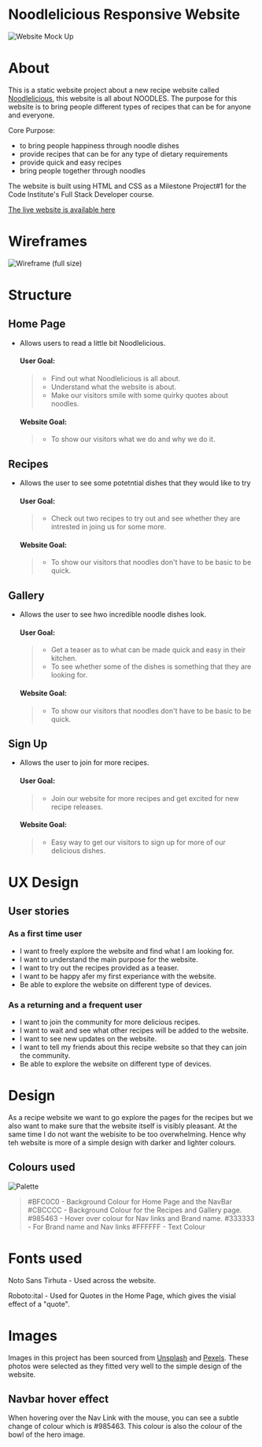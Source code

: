 # Noodlelicious Responsive Website
![Website Mock Up](assets/images/)
# About
This is a static website project about a new recipe website called [Noodlelicious](URL), this website is all about NOODLES. The purpose for this website is to bring people different types of recipes that can be for anyone and everyone. 

Core Purpose:
- to bring people happiness through noodle dishes
- provide recipes that can be for any type of dietary requirements
- provide quick and easy recipes
- bring people together through noodles

The website is built using HTML and CSS as a Milestone Project#1 for the Code Institute's Full Stack Developer course.

[The live website is available here](URL)

# Wireframes

![Wireframe (full size)](assets/images/wireframe.webp)

# Structure

## Home Page

- Allows users to read a little bit Noodlelicious.
    #### User Goal:
    >   - Find out what Noodlelicious is all about.
    >   - Understand what the website is about.
    >   - Make our visitors smile with some quirky quotes about noodles.
    #### Website Goal:
    >   - To show our visitors what we do and why we do it.

## Recipes

- Allows the user to see some potetntial dishes that they would like to try
    #### User Goal:
    >   - Check out two recipes to try out and see whether they are intrested in joing us for some more.
    #### Website Goal:
    >   - To show our visitors that noodles don't have to be basic to be quick.

## Gallery

- Allows the user to see hwo incredible noodle dishes look.
    #### User Goal:
    >   - Get a teaser as to what can be made quick and easy in their kitchen.
    >   - To see whether some of the dishes is something that they are looking for.
    #### Website Goal:
    >   - To show our visitors that noodles don't have to be basic to be quick.

## Sign Up

- Allows the user to join for more recipes.
    #### User Goal:
    >   - Join our website for more recipes and get excited for new recipe releases.
    #### Website Goal:
    >   - Easy way to get our visitors to sign up for more of our delicious dishes.

# UX Design
## User stories
### As a **first time user**

- I want to freely explore the website and find what I am looking for.
- I want to understand the main purpose for the website.
- I want to try out the recipes provided as a teaser.
- I want to be happy afer my first experiance with the website.
- Be able to explore the website on different type of devices.

### As a **returning** and a **frequent user**

- I want to join the community for more delicious recipes.
- I want to wait and see what other recipes will be added to the website.
- I want to see new updates on the website.
- I want to tell my friends about this recipe website so that they can join the community.
- Be able to explore the website on different type of devices.

# Design

As a recipe website we want to go explore the pages for the recipes but we also want to make sure that the website itself is visibly pleasant. At the same time I do not want the webisite to be too overwhelming. Hence why teh website is more of a simple design with darker and lighter colours. 

## Colours used

![Palette](assets/images/Colour-Pallete.webp)

   > #BFC0C0 - Background Colour for Home Page and the NavBar
   > #CBCCCC - Background Colour for the Recipes and Gallery page.
   > #985463 - Hover over colour for Nav links and Brand name.
   > #333333 - For Brand name and Nav links
   > #FFFFFF - Text Colour

# Fonts used 

Noto Sans Tirhuta - Used across the website.

Roboto:ital - Used for Quotes in the Home Page, which gives the visial effect of a "quote".

# Images

Images in this project has been sourced from [Unsplash](https://unsplash.com) and [Pexels](https://www.pexels.com). These photos were selected as they fitted very well to the simple design of the website.

## Navbar hover effect 

When hovering over the Nav Link with the mouse, you can see a subtle change of colour which is #985463. This colour is also the colour of the bowl of the hero image.


